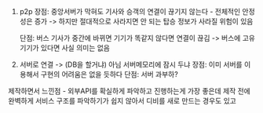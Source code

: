 
1. p2p
	장점: 중앙서버가 막혀도 기사와 승객의 연결이 끊기지 않는다 - 전체적인 안정성은 증가 -> 하지만 절대적으로 사라지면 안 되는 탑승 정보가 사라질 위험이 있음
	 
	단점: 버스 기사가 중간에 바뀌면 기기가 똑같지 않다면 연결이 끊김
	-> 버스에 고유 기기가 있다면 사실 의미는 없음
	 
1. 서버로 연결 -> (DB을 할거냐) 아님 서버메모리에 잠시 두냐
	장점: 이미 서버를 이용해서 구현의 어려움은 없을 듯하다
	단점: 서버 과부하? 




제작하면서 느낀점 - 외부API를 확실하게 파악하고 진행하는게 가장 좋은데 제작 전에 완벽하게 서비스 구조를 파악하기가 쉽지 않아서 디비를 새로 만드는 경우도 있고 